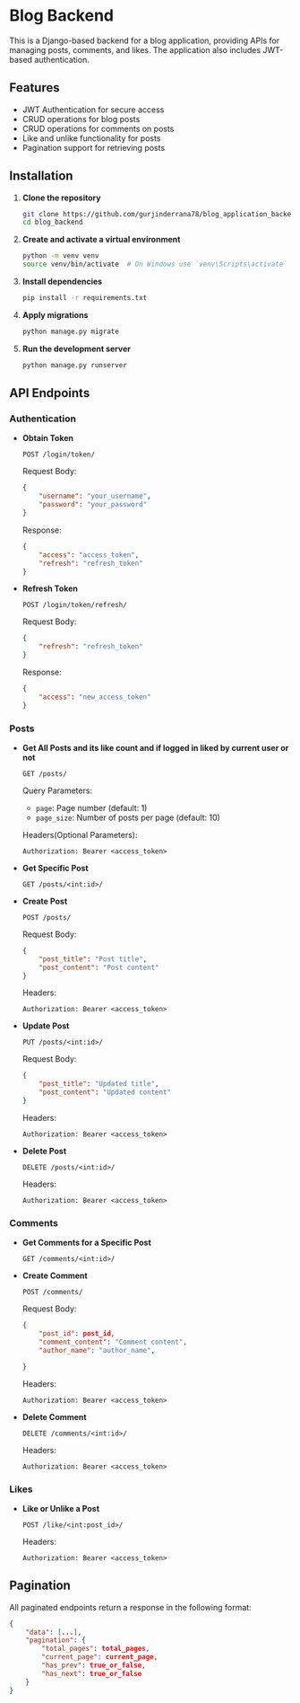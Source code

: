 # Blog Backend

This is a Django-based backend for a blog application, providing APIs for managing posts, comments, and likes. The application also includes JWT-based authentication.

## Features

- JWT Authentication for secure access
- CRUD operations for blog posts
- CRUD operations for comments on posts
- Like and unlike functionality for posts
- Pagination support for retrieving posts

## Installation

1. **Clone the repository**
    ```sh
    git clone https://github.com/gurjinderrana78/blog_application_backend.git
    cd blog_backend
    ```

2. **Create and activate a virtual environment**
    ```sh
    python -m venv venv
    source venv/bin/activate  # On Windows use `venv\Scripts\activate`
    ```

3. **Install dependencies**
    ```sh
    pip install -r requirements.txt
    ```

4. **Apply migrations**
    ```sh
    python manage.py migrate
    ```

5. **Run the development server**
    ```sh
    python manage.py runserver
    ```

## API Endpoints

### Authentication
- **Obtain Token**
    ```
    POST /login/token/
    ```
    Request Body:
    ```json
    {
        "username": "your_username",
        "password": "your_password"
    }
    ```
    Response:
    ```json
    {
        "access": "access_token",
        "refresh": "refresh_token"
    }
    ```

- **Refresh Token**
    ```
    POST /login/token/refresh/
    ```
    Request Body:
    ```json
    {
        "refresh": "refresh_token"
    }
    ```
    Response:
    ```json
    {
        "access": "new_access_token"
    }
    ```

### Posts
- **Get All Posts and its like count and if logged in liked by current user or not**
    ```
    GET /posts/
    ```
    Query Parameters:
    - `page`: Page number (default: 1)
    - `page_size`: Number of posts per page (default: 10)
    
    Headers(Optional Parameters):
    ```http
    Authorization: Bearer <access_token>
    ```

- **Get Specific Post**
    ```
    GET /posts/<int:id>/
    ```

- **Create Post**
    ```
    POST /posts/
    ```
    Request Body:
    ```json
    {
        "post_title": "Post title",
        "post_content": "Post content"
    }
    ```
    Headers:
    ```http
    Authorization: Bearer <access_token>
    ```

- **Update Post**
    ```
    PUT /posts/<int:id>/
    ```
    Request Body:
    ```json
    {
        "post_title": "Updated title",
        "post_content": "Updated content"
    }
    ```
    Headers:
    ```http
    Authorization: Bearer <access_token>
    ```

- **Delete Post**
    ```
    DELETE /posts/<int:id>/
    ```
    Headers:
    ```http
    Authorization: Bearer <access_token>
    ```

### Comments
- **Get Comments for a Specific Post**
    ```
    GET /comments/<int:id>/
    ```

- **Create Comment**
    ```
    POST /comments/
    ```
    Request Body:
    ```json
    {
        "post_id": post_id,
        "comment_content": "Comment content",
        "author_name": "author_name",

    }
    ```
    Headers:
    ```http
    Authorization: Bearer <access_token>
    ```

- **Delete Comment**
    ```
    DELETE /comments/<int:id>/
    ```
    Headers:
    ```http
    Authorization: Bearer <access_token>
    ```

### Likes
- **Like or Unlike a Post**
    ```
    POST /like/<int:post_id>/
    ```
    Headers:
    ```http
    Authorization: Bearer <access_token>
    ```

## Pagination

All paginated endpoints return a response in the following format:
```json
{
    "data": [...],
    "pagination": {
        "total_pages": total_pages,
        "current_page": current_page,
        "has_prev": true_or_false,
        "has_next": true_or_false
    }
}
